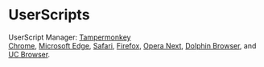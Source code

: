 # UserScripts

UserScript Manager: <a href="https://www.tampermonkey.net">Tampermonkey</a>  
<a href="https://chrome.google.com/webstore/detail/tampermonkey/dhdgffkkebhmkfjojejmpbldmpobfkfo">Chrome</a>, 
<a href="https://www.microsoft.com/en-lk/p/tampermonkey/9nblggh5162s">Microsoft Edge</a>, 
<a href="https://safari-extensions.apple.com/details/?id=net.tampermonkey.safari-G3XV72R5TC">Safari</a>,
<a href="https://addons.mozilla.org/en-US/firefox/addon/tampermonkey/">Firefox</a>,
<a href="https://addons.opera.com/en/extensions/details/tampermonkey-beta/">Opera Next</a>, 
<a href="https://play.google.com/store/apps/details?id=net.tampermonkey.dolphin">Dolphin Browser</a>, and
<a href="https://play.google.com/store/apps/details?id=net.tampermonkey.uc">UC Browser</a>.

